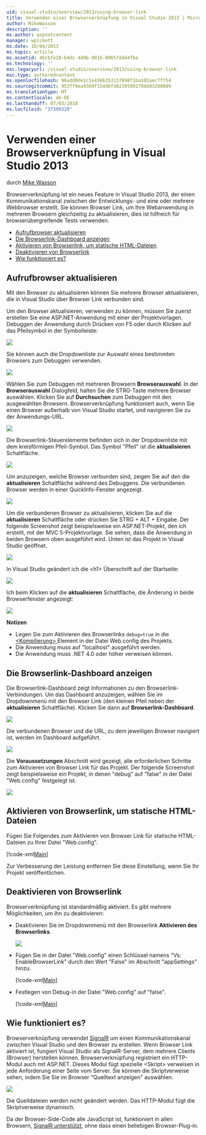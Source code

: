 ```yaml
---
uid: visual-studio/overview/2013/using-browser-link
title: Verwenden einer Browserverknüpfung in Visual Studio 2013 | Microsoft-Dokumentation
author: MikeWasson
description: ''
ms.author: aspnetcontent
manager: wpickett
ms.date: 10/04/2013
ms.topic: article
ms.assetid: 46cbfe20-b4dc-449b-9016-80657dd44fbe
ms.technology: ''
msc.legacyurl: /visual-studio/overview/2013/using-browser-link
msc.type: authoredcontent
ms.openlocfilehash: 96add0de1c1e4366353137898f1ba102aec7f754
ms.sourcegitcommit: 953ff9ea4369f154d6fd0239599279ddd3280009
ms.translationtype: MT
ms.contentlocale: de-DE
ms.lasthandoff: 07/03/2018
ms.locfileid: "37399320"
---
```

<a name="using-browser-link-in-visual-studio-2013"></a>Verwenden einer Browserverknüpfung in Visual Studio 2013
====================
durch [Mike Wasson](https://github.com/MikeWasson)

Browserverknüpfung ist ein neues Feature in Visual Studio 2013, der einen Kommunikationskanal zwischen der Entwicklungs- und eine oder mehrere Webbrowser erstellt. Sie können Browser Link, um Ihre Webanwendung in mehreren Browsern gleichzeitig zu aktualisieren, dies ist hilfreich für browserübergreifende Tests verwenden.

- [Aufrufbrowser aktualisieren](#browser-refresh)
- [Die Browserlink-Dashboard anzeigen](#dashboard)
- [Aktivieren von Browserlink, um statische HTML-Dateien](#static-html)
- [Deaktivieren von Browserlink](#disabling)
- [Wie funktioniert es?](#how-it-works)

<a id="browser-refresh"></a>
## <a name="browser-refresh"></a>Aufrufbrowser aktualisieren

Mit den Browser zu aktualisieren können Sie mehrere Browser aktualisieren, die in Visual Studio über Browser Link verbunden sind.

Um den Browser aktualisieren, verwenden zu können, müssen Sie zuerst erstellen Sie eine ASP.NET-Anwendung mit einer der Projektvorlagen. Debuggen der Anwendung durch Drücken von F5 oder durch Klicken auf das Pfeilsymbol in der Symbolleiste:

![](using-browser-link/_static/image1.png)

Sie können auch die Dropdownliste zur Auswahl eines bestimmten Browsers zum Debuggen verwenden.

![](using-browser-link/_static/image2.png)

Wählen Sie zum Debuggen mit mehreren Browsern **Browserauswahl**. In der **Browserauswahl** Dialogfeld, halten Sie die STRG-Taste mehrere Browser auswählen. Klicken Sie auf **Durchsuchen** zum Debuggen mit den ausgewählten Browsern. Browserverknüpfung funktioniert auch, wenn Sie einen Browser außerhalb von Visual Studio startet, und navigieren Sie zu der Anwendungs-URL.

![](using-browser-link/_static/image3.png)

Die Browserlink-Steuerelemente befinden sich in der Dropdownliste mit dem kreisförmigen Pfeil-Symbol. Das Symbol "Pfeil" ist die **aktualisieren** Schaltfläche.

![](using-browser-link/_static/image4.png)

Um anzuzeigen, welche Browser verbunden sind, zeigen Sie auf den die **aktualisieren** Schaltfläche während des Debuggens. Die verbundenen Browser werden in einer QuickInfo-Fenster angezeigt.

![](using-browser-link/_static/image5.png)

Um die verbundenen Browser zu aktualisieren, klicken Sie auf die **aktualisieren** Schaltfläche oder drücken Sie STRG + ALT + Eingabe. Der folgende Screenshot zeigt beispielsweise ein ASP.NET-Projekt, den ich erstellt, mit der MVC 5-Projektvorlage. Sie sehen, dass die Anwendung in beiden Browsern oben ausgeführt wird. Unten ist das Projekt in Visual Studio geöffnet.

![](using-browser-link/_static/image6.png)

In Visual Studio geändert ich die &lt;h1&gt; Überschrift auf der Startseite:

![](using-browser-link/_static/image7.png)

Ich beim Klicken auf die **aktualisieren** Schaltfläche, die Änderung in beide Browserfenster angezeigt:

![](using-browser-link/_static/image8.png)

**Notizen**

- Legen Sie zum Aktivieren des Browserlinks `debug=true` in die [ &lt;Kompilierung&gt; ](https://msdn.microsoft.com/library/s10awwz0(v=vs.85).aspx) Element in der Datei Web.config des Projekts.
- Die Anwendung muss auf "localhost" ausgeführt werden.
- Die Anwendung muss .NET 4.0 oder höher verweisen können.

<a id="dashboard"></a>
## <a name="viewing-the-browser-link-dashboard"></a>Die Browserlink-Dashboard anzeigen

Die Browserlink-Dashboard zeigt Informationen zu den Browserlink-Verbindungen. Um das Dashboard anzuzeigen, wählen Sie im Dropdownmenü mit den Browser Link (den kleinen Pfeil neben der **aktualisieren** Schaltfläche). Klicken Sie dann auf **Browserlink-Dashboard**.

![](using-browser-link/_static/image9.png)

Die verbundenen Browser und die URL, zu dem jeweiligen Browser navigiert ist, werden im Dashboard aufgeführt.

![](using-browser-link/_static/image10.png)

Die **Voraussetzungen** Abschnitt wird gezeigt, alle erforderlichen Schritte zum Aktivieren von Browser Link für das Projekt. Der folgende Screenshot zeigt beispielsweise ein Projekt, in denen "debug" auf "false" in der Datei "Web.config" festgelegt ist.

![](using-browser-link/_static/image11.png)

<a id="static-html"></a>
## <a name="enabling-browser-link-for-static-html-files"></a>Aktivieren von Browserlink, um statische HTML-Dateien

Fügen Sie Folgendes zum Aktivieren von Browser Link für statische HTML-Dateien zu Ihrer Datei "Web.config".

[!code-xml[Main](using-browser-link/samples/sample1.xml)]

Zur Verbesserung der Leistung entfernen Sie diese Einstellung, wenn Sie Ihr Projekt veröffentlichen.

<a id="disabling"></a>
## <a name="disabling-browser-link"></a>Deaktivieren von Browserlink

Browserverknüpfung ist standardmäßig aktiviert. Es gibt mehrere Möglichkeiten, um ihn zu deaktivieren:

- Deaktivieren Sie im Dropdownmenü mit den Browserlink **Aktivieren des Browserlinks**. 

    ![](using-browser-link/_static/image12.png)
- Fügen Sie in der Datei "Web.config" einen Schlüssel namens "Vs: EnableBrowserLink" durch den Wert "False" im Abschnitt "appSettings" hinzu. 

    [!code-xml[Main](using-browser-link/samples/sample2.xml)]
- Festlegen von Debug-in der Datei "Web.config" auf "false". 

    [!code-xml[Main](using-browser-link/samples/sample3.xml)]

<a id="how-it-works"></a>
## <a name="how-does-it-work"></a>Wie funktioniert es?

Browserverknüpfung verwendet [SignalR](../../../signalr/index.md) um einen Kommunikationskanal zwischen Visual Studio und den Browser zu erstellen. Wenn Browser Link aktiviert ist, fungiert Visual Studio als SignalR-Server, dem mehrere Clients (Browser) herstellen können. Browserverknüpfung registriert ein HTTP-Modul auch mit ASP.NET. Dieses Modul fügt spezielle &lt;Skript&gt; verweisen in jede Anforderung einer Seite vom Server. Sie können die Skriptverweise sehen, indem Sie Sie im Browser "Quelltext anzeigen" auswählen.

![](using-browser-link/_static/image13.png)

Die Quelldateien werden nicht geändert werden. Das HTTP-Modul fügt die Skriptverweise dynamisch.

Da der Browser-Side-Code alle JavaScript ist, funktioniert in allen Browsern, [SignalR unterstützt](../../../signalr/overview/getting-started/supported-platforms.md), ohne dass einen beliebigen Browser-Plug-in.
